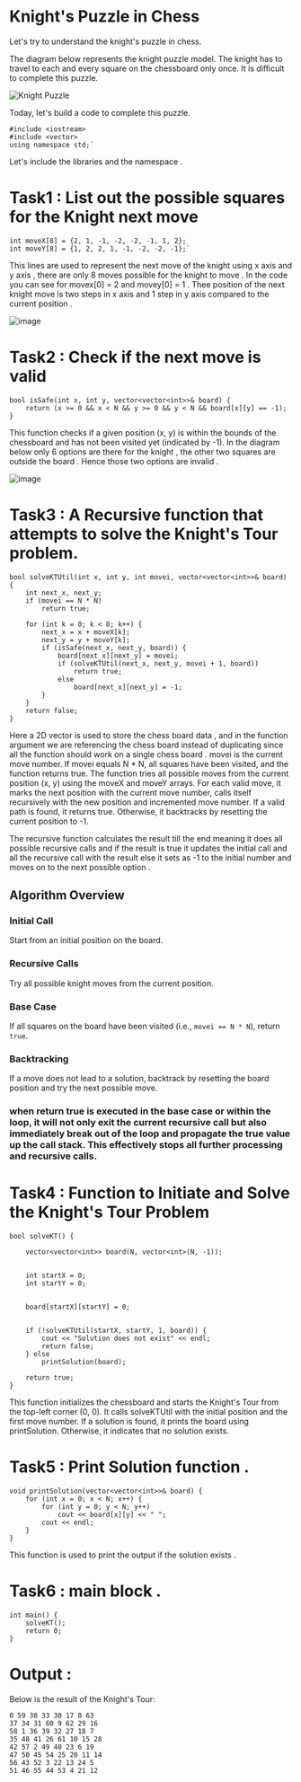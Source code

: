 # Knight's Puzzle in Chess

Let's try to understand the knight's puzzle in chess.

The diagram below represents the knight puzzle model. The knight has to travel to each and every square on the chessboard only once. It is difficult to complete this puzzle.

![Knight Puzzle](https://github.com/user-attachments/assets/77a4d7b0-f939-4f50-be3c-2faeeb8d9e5c)

Today, let's build a code to complete this puzzle.
```console
#include <iostream>
#include <vector>
using namespace std;`
```
Let's include the libraries and the namespace .


# Task1 : List out the possible squares for the Knight next move

```console
int moveX[8] = {2, 1, -1, -2, -2, -1, 1, 2};
int moveY[8] = {1, 2, 2, 1, -1, -2, -2, -1};`
```

This lines are used to represent the next move of the knight using x axis and y axis , there are only 8 moves possible for the knight to move . In the code you can see for movex[0] = 2 and movey[0] = 1 . Thee position of the next knight move is two steps in x axis and 1 step in y axis compared to the current position .


![image](https://github.com/user-attachments/assets/c27c4d09-0ec6-4e24-a0fa-7e2eb6072085)

# Task2 : Check if the next move is valid

```console
bool isSafe(int x, int y, vector<vector<int>>& board) {
    return (x >= 0 && x < N && y >= 0 && y < N && board[x][y] == -1);
}

```
This function checks if a given position (x, y) is within the bounds of the chessboard and has not been visited yet (indicated by -1). 
In the diagram below only 6 options are there for the knight , the other two squares are outside the board . Hence those two options are invalid .

![image](https://github.com/user-attachments/assets/7c07032c-4bda-4499-a7e2-3127f830226d)


# Task3 : A Recursive function that attempts to solve the Knight's Tour problem.

```console
bool solveKTUtil(int x, int y, int movei, vector<vector<int>>& board) {
    int next_x, next_y;
    if (movei == N * N) 
        return true;

    for (int k = 0; k < 8; k++) {
        next_x = x + moveX[k];
        next_y = y + moveY[k];
        if (isSafe(next_x, next_y, board)) {
            board[next_x][next_y] = movei;
            if (solveKTUtil(next_x, next_y, movei + 1, board))
                return true;
            else
                board[next_x][next_y] = -1; 
        }
    }
    return false;
}
```
Here a 2D vector is used to store the chess board data , and in the function argument we are referencing the chess board instead of duplicating since all the function should work on a single chess board .
movei is the current move number.
If movei equals N * N, all squares have been visited, and the function returns true.
The function tries all possible moves from the current position (x, y) using the moveX and moveY arrays.
For each valid move, it marks the next position with the current move number, calls itself recursively with the new position and incremented move number.
If a valid path is found, it returns true. Otherwise, it backtracks by resetting the current position to -1.

The recursive function calculates the result till the end meaning it does all possible recursive calls and if the result is true it updates the initial call and all the recursive call with the result else it sets as -1 to the initial number and moves on to the next possible option .
## Algorithm Overview

### Initial Call
Start from an initial position on the board.

### Recursive Calls
Try all possible knight moves from the current position.

### Base Case
If all squares on the board have been visited (i.e., `movei == N * N`), return `true`.

### Backtracking
If a move does not lead to a solution, backtrack by resetting the board position and try the next possible move.

###  when return true is executed in the base case or within the loop, it will not only exit the current recursive call but also immediately break out of the loop and propagate the true value up the call stack. This effectively stops all further processing and recursive calls.


# Task4 : Function to Initiate and Solve the Knight's Tour Problem
```console
bool solveKT() {
    
    vector<vector<int>> board(N, vector<int>(N, -1));


    int startX = 0;
    int startY = 0;

  
    board[startX][startY] = 0;


    if (!solveKTUtil(startX, startY, 1, board)) {
        cout << "Solution does not exist" << endl;
        return false;
    } else
        printSolution(board);

    return true;
}
```
This function initializes the chessboard and starts the Knight's Tour from the top-left corner (0, 0).
It calls solveKTUtil with the initial position and the first move number.
If a solution is found, it prints the board using printSolution. Otherwise, it indicates that no solution exists.


# Task5 : Print Solution function .
```console
void printSolution(vector<vector<int>>& board) {
    for (int x = 0; x < N; x++) {
        for (int y = 0; y < N; y++)
            cout << board[x][y] << " ";
        cout << endl;
    }
}
```

This function is used to print the output if the solution exists .

# Task6 : main block .
```console
int main() {
    solveKT();
    return 0;
}
```

# Output :

Below is the result of the Knight's Tour:
```console
0 59 38 33 30 17 8 63
37 34 31 60 9 62 29 16
58 1 36 39 32 27 18 7
35 48 41 26 61 10 15 28
42 57 2 49 40 23 6 19
47 50 45 54 25 20 11 14
56 43 52 3 22 13 24 5
51 46 55 44 53 4 21 12
```
